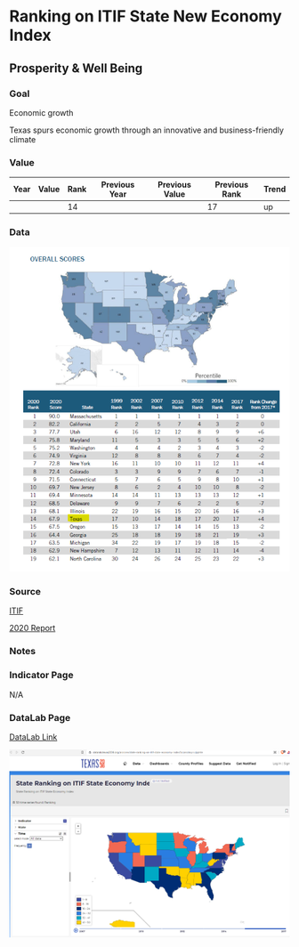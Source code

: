 # Ranking on ITIF State New Economy Index

## Prosperity & Well Being

### **Goal**

Economic growth

Texas spurs economic growth through an innovative and business-friendly climate

### **Value**

| Year |  Value      | Rank     | Previous Year   | Previous Value | Previous Rank | Trend | 
| ----------- | ----------- | ----------- | ----------- | ----------- | ----------- | -----------|
|             |             | 14        |             |             | 17         | up        | 

### Data

![data](./neweconomy.PNG)

### Source

[ITIF](https://itif.org/publications/2020/10/19/2020-state-new-economy-index)

[2020 Report](./2020-state-new-economy-index.pdf)

### Notes



### Indicator Page

N/A

### DataLab Page

[DataLab Link](https://datalab.texas2036.org/aiorane/state-ranking-on-itif-state-economy-index?accesskey=vijqmte)

![dad](./datalab_neweconomy.PNG)

